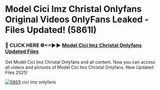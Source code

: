 # Model Cici Imz Christal Onlyfans Original Videos 0nlyFans Leaked - Files Updated! (5861l)

<h3>🔴 CLICK HERE 🌐==►► <a href="https://tinyurl.com/4seja8ks" rel="nofollow">Model Cici Imz Christal Onlyfans Updated Files</a></h3>

Get Model Cici Imz Christal Onlyfans and all content. Now you can access all videos and pictures of Model Cici Imz Christal Onlyfans. New Updated Files 2025!

[![5861l](https://i.imgur.com/EWjZXRe.gif)](https://tinyurl.com/4seja8ks)
cici imz onlyfans